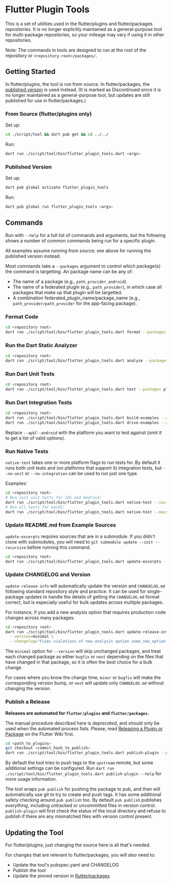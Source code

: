# Flutter Plugin Tools

This is a set of utilities used in the flutter/plugins and flutter/packages
repositories. It is no longer explictily maintained as a general-purpose tool
for multi-package repositories, so your mileage may vary if using it in other
repositories.

Note: The commands in tools are designed to run at the root of the repository or `<repository-root>/packages/`.

## Getting Started

In flutter/plugins, the tool is run from source. In flutter/packages, the
[published version](https://pub.dev/packages/flutter_plugin_tools) is used
instead. (It is marked as Discontinued since it is no longer maintained as
a general-purpose tool, but updates are still published for use in
flutter/packages.)

### From Source (flutter/plugins only)

Set up:

```sh
cd ./script/tool && dart pub get && cd ../../
```

Run:

```sh
dart run ./script/tool/bin/flutter_plugin_tools.dart <args>
```

### Published Version

Set up:

```sh
dart pub global activate flutter_plugin_tools
```

Run:

```sh
dart pub global run flutter_plugin_tools <args>
```

## Commands

Run with `--help` for a full list of commands and arguments, but the
following shows a number of common commands being run for a specific plugin.

All examples assume running from source; see above for running the
published version instead.

Most commands take a `--packages` argument to control which package(s) the
command is targetting. An package name can be any of:
- The name of a package (e.g., `path_provider_android`).
- The name of a federated plugin (e.g., `path_provider`), in which case all
  packages that make up that plugin will be targetted.
- A combination federated_plugin_name/package_name (e.g.,
  `path_provider/path_provider` for the app-facing package).

### Format Code

```sh
cd <repository root>
dart run ./script/tool/bin/flutter_plugin_tools.dart format --packages plugin_name
```

### Run the Dart Static Analyzer

```sh
cd <repository root>
dart run ./script/tool/bin/flutter_plugin_tools.dart analyze --packages plugin_name
```

### Run Dart Unit Tests

```sh
cd <repository root>
dart run ./script/tool/bin/flutter_plugin_tools.dart test --packages plugin_name
```

### Run Dart Integration Tests

```sh
cd <repository root>
dart run ./script/tool/bin/flutter_plugin_tools.dart build-examples --apk --packages plugin_name
dart run ./script/tool/bin/flutter_plugin_tools.dart drive-examples --android --packages plugin_name
```

Replace `--apk`/`--android` with the platform you want to test against
(omit it to get a list of valid options).

### Run Native Tests

`native-test` takes one or more platform flags to run tests for. By default it
runs both unit tests and (on platforms that support it) integration tests, but
`--no-unit` or `--no-integration` can be used to run just one type.

Examples:

```sh
cd <repository root>
# Run just unit tests for iOS and Android:
dart run ./script/tool/bin/flutter_plugin_tools.dart native-test --ios --android --no-integration --packages plugin_name
# Run all tests for macOS:
dart run ./script/tool/bin/flutter_plugin_tools.dart native-test --macos --packages plugin_name
```

### Update README.md from Example Sources

`update-excerpts` requires sources that are in a submodule. If you didn't clone
with submodules, you will need to `git submodule update --init --recursive`
before running this command.

```sh
cd <repository root>
dart run ./script/tool/bin/flutter_plugin_tools.dart update-excerpts --packages plugin_name
```

### Update CHANGELOG and Version

`update-release-info` will automatically update the version and `CHANGELOG.md`
following standard repository style and practice. It can be used for
single-package updates to handle the details of getting the `CHANGELOG.md`
format correct, but is especially useful for bulk updates across multiple packages.

For instance, if you add a new analysis option that requires production
code changes across many packages:

```sh
cd <repository root>
dart run ./script/tool/bin/flutter_plugin_tools.dart update-release-info \
  --version=minimal \
  --changelog="Fixes violations of new analysis option some_new_option."
```

The `minimal` option for `--version` will skip unchanged packages, and treat
each changed package as either `bugfix` or `next` depending on the files that
have changed in that package, so it is often the best choice for a bulk change.

For cases where you know the change time, `minor` or `bugfix` will make the
corresponding version bump, or `next` will update only `CHANGELOG.md` without
changing the version.

### Publish a Release

**Releases are automated for `flutter/plugins` and `flutter/packages`.**

The manual procedure described here is _deprecated_, and should only be used when
the automated process fails. Please, read
[Releasing a Plugin or Package](https://github.com/flutter/flutter/wiki/Releasing-a-Plugin-or-Package)
on the Flutter Wiki first.

```sh
cd <path_to_plugins>
git checkout <commit_hash_to_publish>
dart run ./script/tool/bin/flutter_plugin_tools.dart publish-plugin --packages <package>
```

By default the tool tries to push tags to the `upstream` remote, but some
additional settings can be configured. Run `dart run ./script/tool/bin/flutter_plugin_tools.dart
publish-plugin --help` for more usage information.

The tool wraps `pub publish` for pushing the package to pub, and then will
automatically use git to try to create and push tags. It has some additional
safety checking around `pub publish` too. By default `pub publish` publishes
_everything_, including untracked or uncommitted files in version control.
`publish-plugin` will first check the status of the local
directory and refuse to publish if there are any mismatched files with version
control present.

## Updating the Tool

For flutter/plugins, just changing the source here is all that's needed.

For changes that are relevant to flutter/packages, you will also need to:
- Update the tool's pubspec.yaml and CHANGELOG
- Publish the tool
- Update the pinned version in
  [flutter/packages](https://github.com/flutter/packages/blob/master/.cirrus.yml)
